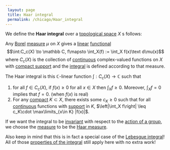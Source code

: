 ```yaml
---
 layout: page
 title: Haar integral
 permalink: /chicago/Haar_integral
---
```

We define the **Haar integral** over a [topological space](https://defsmath.github.io/DefsMath/topological_space) $X$ s follows: 

Any [Borel](https://defsmath.github.io/DefsMath/Borel_σ-algebra) [measure](https://defsmath.github.io/DefsMath/measure_space) $\mu$ on $X$ gives a [linear](https://defsmath.github.io/DefsMath/linear_transformation) [functional](https://defsmath.github.io/DefsMath/functional) $$\int:C_c(X) \to \mathbb C, f\mapsto \int_X(f) := \int_X f(x)\text d\mu(x)$$ where $C_c(X)$ is the collection of [continuous](https://defsmath.github.io/DefsMath/continuous) complex-valued functions on $X$ with [compact support](https://defsmath.github.io/DefsMath/compact_support) and the [integral](https://defsmath.github.io/DefsMath/Lebesgue_integral) is defined according to that measure.

The Haar integral is this $\mathbb C$-linear function $\int:C_c(X) \to \mathbb C$  such that
1. for all $f\in C_c(X)$, if $f(x) \geq 0$ for all $x\in X$ then $\int_X f \geq 0$. Moreover, $\int_X f= 0$ implies that $f=0$.  (when $f(x)$ is real)
2. For any [compact](https://defsmath.github.io/DefsMath/compact) $K\subset X$, there exists some $c_K\geq 0$ such that for all [continuous](https://defsmath.github.io/DefsMath/continuous) functions with [support](https://defsmath.github.io/DefsMath/support) in $K$, $\left|\int_X f\right| \leq c_K\cdot \max\limits_{x\in K} |f(x)|$.

If we want the integral to be [invariant](https://defsmath.github.io/DefsMath/G-invariant_function) with respect to the [action of a group](https://defsmath.github.io/DefsMath/group_action), we choose the [measure](https://defsmath.github.io/DefsMath/##############measure) to be the [Haar measure](https://defsmath.github.io/DefsMath/Haar_measure).

Also keep in mind that this is in fact a special case of the [Lebesgue integral](https://defsmath.github.io/DefsMath/Lebesgue_integral)! All of those [properties of the integral](https://defsmath.github.io/DefsMath/properties_of_the_integral) still apply here with no extra work!